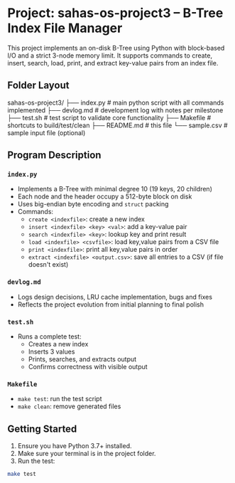 # Project: sahas-os-project3 – B-Tree Index File Manager

This project implements an on-disk B-Tree using Python with block-based I/O and a strict 3-node memory limit. It supports commands to create, insert, search, load, print, and extract key-value pairs from an index file.

## Folder Layout
sahas-os-project3/
├── index.py # main python script with all commands implemented
├── devlog.md # development log with notes per milestone
├── test.sh # test script to validate core functionality
├── Makefile # shortcuts to build/test/clean
├── README.md # this file
└── sample.csv # sample input file (optional)

## Program Description

### `index.py`
- Implements a B-Tree with minimal degree 10 (19 keys, 20 children)
- Each node and the header occupy a 512-byte block on disk
- Uses big-endian byte encoding and `struct` packing
- Commands:
  - `create <indexfile>`: create a new index
  - `insert <indexfile> <key> <val>`: add a key-value pair
  - `search <indexfile> <key>`: lookup key and print result
  - `load <indexfile> <csvfile>`: load key,value pairs from a CSV file
  - `print <indexfile>`: print all key,value pairs in order
  - `extract <indexfile> <output.csv>`: save all entries to a CSV (if file doesn't exist)

### `devlog.md`
- Logs design decisions, LRU cache implementation, bugs and fixes
- Reflects the project evolution from initial planning to final polish

### `test.sh`
- Runs a complete test:
  - Creates a new index
  - Inserts 3 values
  - Prints, searches, and extracts output
  - Confirms correctness with visible output

### `Makefile`
- `make test`: run the test script
- `make clean`: remove generated files

## Getting Started

1. Ensure you have Python 3.7+ installed.
2. Make sure your terminal is in the project folder.
3. Run the test:

```bash
make test
